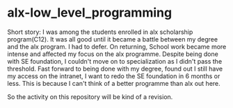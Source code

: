 # alx-low_level_programming

Short story: I was among the students enrolled in alx scholarship program(C12). It was all good until it became a battle between my degree and the alx program. I had to defer. On returning, School work became more intense and affected my focus on the alx programme. Despite being done with SE foundation, I couldn't move on to specialization as I didn't pass the threshold.
Fast forward to being done with my degree, found out I still have my access on the intranet, I want to redo the SE foundation in 6 months or less. This is because I can't think of a better programme than alx out here.

So the activity on this repository will be kind of a revision.
